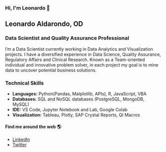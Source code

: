 ### Hi, I'm Leonardo 👋

## Leonardo Aldarondo, OD
### Data Scientist and Quality Assurance Professional

I’m a Data Scientist currently working  in Data Analytics and Visualization projects. I have a diversified experience in Data Science, Quality Assurance, Regulatory Affairs and Clinical Research. Known as a Team-oriented individual and innovative problem solver, in each project my goal is to mine data to uncover potential business solutions.

### Technical Skills
- **Languages:** Python(Pandas, Matplotlib, APIs), R, JavaScript, VBA
- **Databases:** SQL and NoSQL databases (PostgreSQL, MongoDB, MySQL)
- **IDE:** VS Code, Jupyter Notebook and Lab, Google Colab
- **Visualization:** Tableau, Plotly, SAP Crystal Reports, QI Macros

#### Find me around the web :earth_americas:
- [LinkedIn](http://www.linkedin.com/in/leonardo-aldarondo)
- [Twitter](https://twitter.com/l_aldarondo)

<!--
**l-aldarondo/l-aldarondo** is a ✨ _special_ ✨ repository because its `README.md` (this file) appears on your GitHub profile.

Here are some ideas to get you started:

- 🔭 I’m currently working on ...
- 🌱 I’m currently learning ...
- 👯 I’m looking to collaborate on ...
- 🤔 I’m looking for help with ...
- 💬 Ask me about ...
- 📫 How to reach me: ...
- 😄 Pronouns: ...
- ⚡ Fun fact: ...
-->
